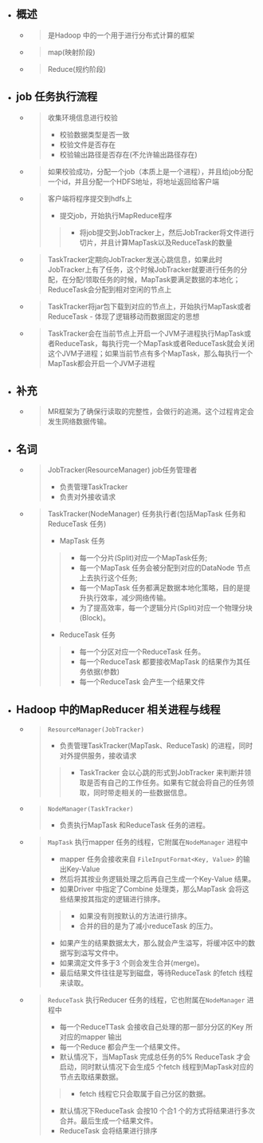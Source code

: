 

- ## 概述
    - > 是Hadoop 中的一个用于进行分布式计算的框架
    - > map(映射阶段) 
    - > Reduce(规约阶段)

- ## job 任务执行流程
    - > 收集环境信息进行校验
        > - 校验数据类型是否一致
        > - 校验文件是否存在
        > - 校验输出路径是否存在(不允许输出路径存在)
    - > 如果校验成功，分配一个job（本质上是一个进程），并且给job分配一个id，并且分配一个HDFS地址，将地址返回给客户端
    - > 客户端将程序提交到hdfs上
        > - 提交job，开始执行MapReduce程序
        >> - 将job提交到JobTracker上，然后JobTracker将文件进行切片，并且计算MapTask以及ReduceTask的数量
    - > TaskTracker定期向JobTracker发送心跳信息，如果此时JobTracker上有了任务，这个时候JobTracker就要进行任务的分配，在分配/领取任务的时候，MapTask要满足数据的本地化；ReduceTask会分配到相对空闲的节点上
    - > TaskTracker将jar包下载到对应的节点上，开始执行MapTask或者ReduceTask - 体现了逻辑移动而数据固定的思想
    - > TaskTracker会在当前节点上开启一个JVM子进程执行MapTask或者ReduceTask，每执行完一个MapTask或者ReduceTask就会关闭这个JVM子进程；如果当前节点有多个MapTask，那么每执行一个MapTask都会开启一个JVM子进程

- ## 补充
    - > MR框架为了确保行读取的完整性，会做行的追溯。这个过程肯定会发生网络数据传输。

- ## 名词
    - > JobTracker(ResourceManager) job任务管理者
        > - 负责管理TaskTracker 
        > - 负责对外接收请求
    - > TaskTracker(NodeManager) 任务执行者(包括MapTask 任务和ReduceTask 任务)
        > - MapTask 任务
        >> - 每一个分片(Split)对应一个MapTask任务; 
        >> - 每一个MapTask 任务会被分配到对应的DataNode 节点上去执行这个任务;
        >> - 每一个MapTask 任务都满足数据本地化策略，目的是提升执行效率，减少网络传输。
        >> - 为了提高效率，每一个逻辑分片(Split)对应一个物理分块(Block)。
        > - ReduceTask 任务
        >> - 每一个分区对应一个ReduceTask 任务。
        >> - 每一个ReduceTask 都要接收MapTask 的结果作为其任务依据(参数)
        >> - 每一个ReduceTask 会产生一个结果文件

- ## Hadoop 中的MapReducer 相关进程与线程
    - > `ResourceManager(JobTracker)`
        > - 负责管理TaskTracker(MapTask、ReduceTask) 的进程，同时对外提供服务，接收请求
        >> - TaskTracker 会以心跳的形式到JobTracker 来判断并领取是否有自己的工作任务。如果有它就会将自己的任务领取，同时带走相关的一些数据信息。
    - > `NodeManager(TaskTracker)`
        > - 负责执行MapTask 和ReduceTask 任务的进程。
    - > `MapTask` 执行mapper 任务的线程，它附属在`NodeManager` 进程中
        > - mapper 任务会接收来自 `FileInputFormat<Key, Value>` 的输出Key-Value
        > - 然后将其按业务逻辑处理之后再自己生成一个Key-Value 结果。
        > - 如果Driver 中指定了Combine 处理类，那么MapTask 会将这些结果按其指定的逻辑进行排序。
        >> - 如果没有则按默认的方法进行排序。
        >> - 合并的目的是为了减小reduceTask 的压力。
        > - 如果产生的结果数据太大，那么就会产生溢写，将缓冲区中的数据写到溢写文件中。
        > - 如果滴定文件多于3 个则会发生合并(merge)。
        > - 最后结果文件往往是写到磁盘，等待ReduceTask 的fetch 线程来读取。
    - > `ReduceTask` 执行Reducer 任务的线程，它也附属在`NodeManager` 进程中
        > - 每一个ReduceTTask 会接收自己处理的那一部分分区的Key 所对应的mapper 输出
        > - 每一个Reduce 都会产生一个结果文件。
        > - 默认情况下，当MapTask 完成总任务的5% ReduceTask 才会启动，同时默认情况下会生成5 个fetch 线程到MapTask对应的节点去取结果数据。
        >> - fetch 线程它只会取属于自己分区的数据。
        > - 默认情况下ReduceTask 会按10 个合1 个的方式将结果进行多次合并。最后生成一个结果文件。
        > - ReduceTask 会将结果进行排序








